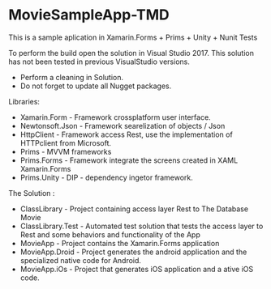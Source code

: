 # MovieSampleApp-TMD
This is a sample aplication in Xamarin.Forms + Prims + Unity + Nunit Tests

To perform the build open the solution in Visual Studio 2017. This solution has not been tested in previous VisualStudio versions.
* Perform a cleaning in Solution.
* Do not forget to update all Nugget packages.

Libraries:
* Xamarin.Form - Framework crossplatform user interface.
* Newtonsoft.Json - Framework  searelization of objects / Json
* HttpClient - Framework access Rest, use the implementation of HTTPclient from Microsoft.
* Prims - MVVM frameworks 
* Prims.Forms - Framework integrate the screens created in XAML Xamarin.Forms
* Prims.Unity - DIP - dependency ingetor framework.


The Solution :
* ClassLibrary - Project containing access layer Rest to The Database Movie
* ClassLibrary.Test - Automated test solution that tests the access layer to Rest and some behaviors and functionality of the App
* MovieApp - Project contains the Xamarin.Forms application
* MovieApp.Droid - Project generates the android application and the specialized native code for Android.
* MovieApp.iOs - Project that generates iOS application and a ative iOS code.


